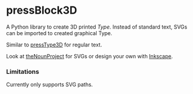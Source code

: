# pressBlock3D

A Python library to create 3D printed *Type*. Instead of standard text, SVGs can be imported to created graphical Type.

Similar to [pressType3D](https://github.com/aguileraGit/pressType3D) for regular text.

Look at [theNounProject](https://thenounproject.com/) for SVGs or design your own with [Inkscape](https://inkscape.org/).

### Limitations
Currently only supports SVG paths. 